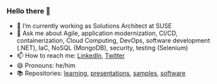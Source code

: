 ### Hello there 👋

- 🔭 I’m currently working as Solutions Architect at SUSE
- 💬 Ask me about Agile, application modernization, CI/CD, containerization, Cloud Computing, DevOps, software development (.NET), IaC, NoSQL (MongoDB), security, testing (Selenium)
- 📫 How to reach me: [LinkedIn](https://www.linkedin.com/in/berthomas/), [Twitter](https://twitter.com/devprofr)
- 😄 Pronouns: he/him
- 📚 Repositories: [learning](docs/learning.md), [presentations](docs/presentations.md), [samples](docs/samples.md), [software](docs/software.md)
